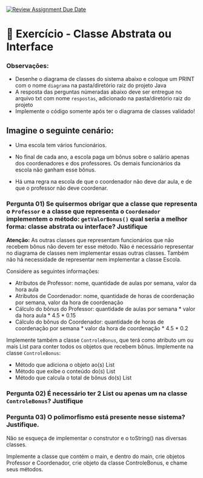 [![Review Assignment Due Date](https://classroom.github.com/assets/deadline-readme-button-22041afd0340ce965d47ae6ef1cefeee28c7c493a6346c4f15d667ab976d596c.svg)](https://classroom.github.com/a/UDW6-bEp)
# 🎲 Exercício - Classe Abstrata ou Interface

### Observações:
- Desenhe o diagrama de classes do sistema abaixo e coloque um PRINT com o nome ```diagrama``` na pasta/diretório raiz do projeto Java
- A resposta das perguntas númeradas abaixo deve ser entregue no arquivo txt com nome ```respostas```, adicionado na pasta/diretório raiz do projeto
- Implemente o código somente após ter o diagrama de classes validado!

## Imagine o seguinte cenário:

- Uma escola tem vários funcionários.

- No final de cada ano, a escola paga um bônus sobre o salário apenas dos coordenadores e dos
professores. Os demais funcionários da escola não ganham esse bônus.

- Há uma regra na escola de que o coordenador não deve dar aula, e de que o professor não deve
coordenar.

### Pergunta 01) Se quisermos obrigar que a classe que representa o ```Professor``` e a classe que representa o ```Coordenador``` implementem o método: ```getValorBonus()``` qual seria a melhor forma: classe abstrata ou interface? Justifique

**Atenção:** As outras classes que representam funcionários que não recebem bônus não devem
ter esse método. Não é necessário representar no diagrama de classes nem implementar essas
outras classes. Também não há necessidade de representar nem implementar a classe Escola.

Considere as seguintes informações:
- Atributos de Professor: nome, quantidade de aulas por semana, valor da hora aula
- Atributos de Coordenador: nome, quantidade de horas de coordenação por semana, valor da
hora de coordenação
- Cálculo do bônus do Professor: quantidade de aulas por semana * valor da hora aula * 4.5 * 0.15
- Cálculo do bônus do Coordenador: quantidade de horas de coordenação por semana * valor da
hora de coordenação * 4.5 * 0.2

Implemente também a classe ```ControleBonus```, que terá como atributo um ou mais List para
conter todos os objetos que recebem bônus. Implemente na classe ```ControleBonus```:
- Método que adiciona o objeto ao(s) List
- Método que exibe o conteúdo do(s) List
- Método que calcula o total de bônus do(s) List

### Pergunta 02) É necessário ter 2 List ou apenas um na classe ```ControleBonus```? Justifique

### Pergunta 03) O polimorfismo está presente nesse sistema? Justifique.
 
Não se esqueça de implementar o construtor e o toString() nas diversas classes.

Implemente a classe que contém o main, e dentro do main, crie objetos Professor e
Coordenador, crie objeto da classe ControleBonus, e chame seus métodos.





